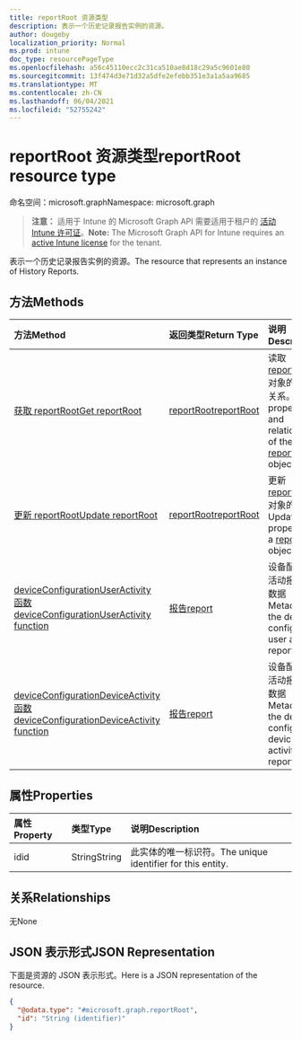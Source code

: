 ```yaml
---
title: reportRoot 资源类型
description: 表示一个历史记录报告实例的资源。
author: dougeby
localization_priority: Normal
ms.prod: intune
doc_type: resourcePageType
ms.openlocfilehash: a56c45110ecc2c31ca510ae8d18c29a5c9601e80
ms.sourcegitcommit: 13f474d3e71d32a5dfe2efebb351e3a1a5aa9685
ms.translationtype: MT
ms.contentlocale: zh-CN
ms.lasthandoff: 06/04/2021
ms.locfileid: "52755242"
---
```

# <a name="reportroot-resource-type"></a><span data-ttu-id="4f3b9-103">reportRoot 资源类型</span><span class="sxs-lookup"><span data-stu-id="4f3b9-103">reportRoot resource type</span></span>

<span data-ttu-id="4f3b9-104">命名空间：microsoft.graph</span><span class="sxs-lookup"><span data-stu-id="4f3b9-104">Namespace: microsoft.graph</span></span>

> <span data-ttu-id="4f3b9-105">**注意：** 适用于 Intune 的 Microsoft Graph API 需要适用于租户的 [活动 Intune 许可证](https://go.microsoft.com/fwlink/?linkid=839381)。</span><span class="sxs-lookup"><span data-stu-id="4f3b9-105">**Note:** The Microsoft Graph API for Intune requires an [active Intune license](https://go.microsoft.com/fwlink/?linkid=839381) for the tenant.</span></span>

<span data-ttu-id="4f3b9-106">表示一个历史记录报告实例的资源。</span><span class="sxs-lookup"><span data-stu-id="4f3b9-106">The resource that represents an instance of History Reports.</span></span>

## <a name="methods"></a><span data-ttu-id="4f3b9-107">方法</span><span class="sxs-lookup"><span data-stu-id="4f3b9-107">Methods</span></span>
|<span data-ttu-id="4f3b9-108">方法</span><span class="sxs-lookup"><span data-stu-id="4f3b9-108">Method</span></span>|<span data-ttu-id="4f3b9-109">返回类型</span><span class="sxs-lookup"><span data-stu-id="4f3b9-109">Return Type</span></span>|<span data-ttu-id="4f3b9-110">说明</span><span class="sxs-lookup"><span data-stu-id="4f3b9-110">Description</span></span>|
|:---|:---|:---|
|[<span data-ttu-id="4f3b9-111">获取 reportRoot</span><span class="sxs-lookup"><span data-stu-id="4f3b9-111">Get reportRoot</span></span>](../api/intune-deviceconfig-reportroot-get.md)|[<span data-ttu-id="4f3b9-112">reportRoot</span><span class="sxs-lookup"><span data-stu-id="4f3b9-112">reportRoot</span></span>](../resources/intune-deviceconfig-reportroot.md)|<span data-ttu-id="4f3b9-113">读取 [reportRoot](../resources/intune-deviceconfig-reportroot.md) 对象的属性和关系。</span><span class="sxs-lookup"><span data-stu-id="4f3b9-113">Read properties and relationships of the [reportRoot](../resources/intune-deviceconfig-reportroot.md) object.</span></span>|
|[<span data-ttu-id="4f3b9-114">更新 reportRoot</span><span class="sxs-lookup"><span data-stu-id="4f3b9-114">Update reportRoot</span></span>](../api/intune-deviceconfig-reportroot-update.md)|[<span data-ttu-id="4f3b9-115">reportRoot</span><span class="sxs-lookup"><span data-stu-id="4f3b9-115">reportRoot</span></span>](../resources/intune-deviceconfig-reportroot.md)|<span data-ttu-id="4f3b9-116">更新 [reportRoot](../resources/intune-deviceconfig-reportroot.md) 对象的属性。</span><span class="sxs-lookup"><span data-stu-id="4f3b9-116">Update the properties of a [reportRoot](../resources/intune-deviceconfig-reportroot.md) object.</span></span>|
|[<span data-ttu-id="4f3b9-117">deviceConfigurationUserActivity 函数</span><span class="sxs-lookup"><span data-stu-id="4f3b9-117">deviceConfigurationUserActivity function</span></span>](../api/intune-deviceconfig-reportroot-deviceconfigurationuseractivity.md)|[<span data-ttu-id="4f3b9-118">报告</span><span class="sxs-lookup"><span data-stu-id="4f3b9-118">report</span></span>](../resources/intune-deviceconfig-report.md)|<span data-ttu-id="4f3b9-119">设备配置用户活动报告的元数据</span><span class="sxs-lookup"><span data-stu-id="4f3b9-119">Metadata for the device configuration user activity report</span></span>|
|[<span data-ttu-id="4f3b9-120">deviceConfigurationDeviceActivity 函数</span><span class="sxs-lookup"><span data-stu-id="4f3b9-120">deviceConfigurationDeviceActivity function</span></span>](../api/intune-deviceconfig-reportroot-deviceconfigurationdeviceactivity.md)|[<span data-ttu-id="4f3b9-121">报告</span><span class="sxs-lookup"><span data-stu-id="4f3b9-121">report</span></span>](../resources/intune-deviceconfig-report.md)|<span data-ttu-id="4f3b9-122">设备配置设备活动报告的元数据</span><span class="sxs-lookup"><span data-stu-id="4f3b9-122">Metadata for the device configuration device activity report</span></span>|

## <a name="properties"></a><span data-ttu-id="4f3b9-123">属性</span><span class="sxs-lookup"><span data-stu-id="4f3b9-123">Properties</span></span>
|<span data-ttu-id="4f3b9-124">属性</span><span class="sxs-lookup"><span data-stu-id="4f3b9-124">Property</span></span>|<span data-ttu-id="4f3b9-125">类型</span><span class="sxs-lookup"><span data-stu-id="4f3b9-125">Type</span></span>|<span data-ttu-id="4f3b9-126">说明</span><span class="sxs-lookup"><span data-stu-id="4f3b9-126">Description</span></span>|
|:---|:---|:---|
|<span data-ttu-id="4f3b9-127">id</span><span class="sxs-lookup"><span data-stu-id="4f3b9-127">id</span></span>|<span data-ttu-id="4f3b9-128">String</span><span class="sxs-lookup"><span data-stu-id="4f3b9-128">String</span></span>|<span data-ttu-id="4f3b9-129">此实体的唯一标识符。</span><span class="sxs-lookup"><span data-stu-id="4f3b9-129">The unique identifier for this entity.</span></span>|

## <a name="relationships"></a><span data-ttu-id="4f3b9-130">关系</span><span class="sxs-lookup"><span data-stu-id="4f3b9-130">Relationships</span></span>
<span data-ttu-id="4f3b9-131">无</span><span class="sxs-lookup"><span data-stu-id="4f3b9-131">None</span></span>

## <a name="json-representation"></a><span data-ttu-id="4f3b9-132">JSON 表示形式</span><span class="sxs-lookup"><span data-stu-id="4f3b9-132">JSON Representation</span></span>
<span data-ttu-id="4f3b9-133">下面是资源的 JSON 表示形式。</span><span class="sxs-lookup"><span data-stu-id="4f3b9-133">Here is a JSON representation of the resource.</span></span>
<!-- {
  "blockType": "resource",
  "keyProperty": "id",
  "@odata.type": "microsoft.graph.reportRoot"
}
-->
``` json
{
  "@odata.type": "#microsoft.graph.reportRoot",
  "id": "String (identifier)"
}
```




